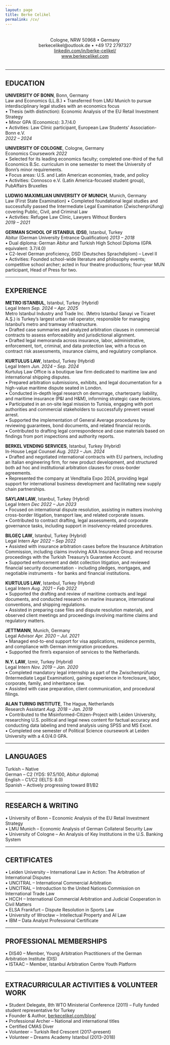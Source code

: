 ```yaml
---
layout: page
title: Berke Celikel
permalink: /cv/
---
```


<style>
.download-btn {
  display: inline-block;
  padding: 10px 20px;
  margin-bottom: 20px;
  background-color: #007acc;
  color: white;
  text-decoration: none;
  border-radius: 5px;
}
.download-btn:hover {
  background-color: #005f99;
}
</style>

<div style="text-align: center; max-width: 700px; margin: 0 auto; padding: 20px 0;">
  Cologne, NRW 50968 • Germany<br>
  berkecelikel@outlook.de • +49 172 2797327<br>
  <a href="https://linkedin.com/in/berke-celikel/">linkedin.com/in/berke-celikel/</a><br>
  <a href="http://www.berkecelikel.com">www.berkecelikel.com</a>
</div>

---

## EDUCATION

**UNIVERSITY OF BONN**, Bonn, Germany  
Law and Economics (LL.B.) • Transferred from LMU Munich to pursue interdisciplinary legal studies with an economics focus  
• Thesis (with distinction): Economic Analysis of the EU Retail Investment Strategy  
• Minor GPA (Economics): 3.7/4.0  
• Activities: Law Clinic participant, European Law Students’ Association-Bonn e.V.  
*2022 – 2024*

**UNIVERSITY OF COLOGNE**, Cologne, Germany  
Economics Coursework *2022*  
• Selected for its leading economics faculty; completed one-third of the full Economics B.Sc. curriculum in one semester to meet the University of Bonn’s minor requirements.  
• Focus areas: U.S. and Latin American economies, trade, and policy  
• Activities: Connosco e.V. (Latin America-focused student group), PubAffairs Bruxelles  

**LUDWIG MAXIMILIAN UNIVERSITY OF MUNICH**, Munich, Germany  
Law (First State Examination) • Completed foundational legal studies and successfully passed the Intermediate Legal Examination (Zwischenprüfung) covering Public, Civil, and Criminal Law  
• Activities: Refugee Law Clinic, Lawyers Without Borders  
*2019 – 2021*

**GERMAN SCHOOL OF ISTANBUL (DSI)**, Istanbul, Turkey  
Abitur (German University Entrance Qualification) *2013 – 2018*  
• Dual diploma: German Abitur and Turkish High School Diploma (GPA equivalent: 3.7/4.0)  
• C2-level German proficiency, DSD (Deutsches Sprachdiplom) – Level II  
• Activities: Founded school-wide literature and philosophy events; competitive school archer; acted in four theatre productions; four-year MUN participant, Head of Press for two.  

---

## EXPERIENCE

**METRO ISTANBUL**, Istanbul, Turkey (Hybrid)  
Legal Intern *Sep. 2024 – Apr. 2025*  
Metro Istanbul Industry and Trade Inc. (Metro Istanbul Sanayi ve Ticaret A.Ş.) is Turkey’s largest urban rail operator, responsible for managing Istanbul’s metro and tramway infrastructure.  
• Drafted case summaries and analyzed arbitration clauses in commercial contracts to assess enforceability and jurisdictional alignment.  
• Drafted legal memoranda across insurance, labor, administrative, enforcement, tort, criminal, and data protection law, with a focus on contract risk assessments, insurance claims, and regulatory compliance.  

**KURTULUS LAW**, Istanbul, Turkey (Hybrid)  
Legal Intern *Jun. 2024 – Sep. 2024*  
Kurtuluş Law Office is a boutique law firm dedicated to maritime law and international shipping disputes.  
• Prepared arbitration submissions, exhibits, and legal documentation for a high-value maritime dispute seated in London.  
• Conducted in-depth legal research on demurrage, charterparty liability, and maritime insurance (P&I and H&M), informing strategic case decisions.  
• Participated in an on-site legal mission to Tunisia, engaging with port authorities and commercial stakeholders to successfully prevent vessel arrest.  
• Supported the implementation of General Average procedures by reviewing guarantees, bond documents, and related financial records.  
• Contributed to drafting legal correspondence and case materials based on findings from port inspections and authority reports.  

**BERKEL VENDING SERVICES**, Istanbul, Turkey (Hybrid)  
In-House Legal Counsel *Aug. 2023 – Jun. 2024*  
• Drafted and negotiated international contracts with EU partners, including an Italian engineering firm, for new product development, and structured both ad hoc and institutional arbitration clauses for cross-border agreements.  
• Represented the company at VendItalia Expo 2024, providing legal support for international business development and facilitating new supply chain partnerships.  

**SAYLAM LAW**, Istanbul, Turkey (Hybrid)  
Legal Intern *Dec 2022 – Jun 2023*  
• Focused on international dispute resolution, assisting in matters involving cross-border litigation, transport law, and related corporate issues.  
• Contributed to contract drafting, legal assessments, and corporate governance tasks, including support in insolvency-related procedures.  

**BILGEÇ LAW**, Istanbul, Turkey (Hybrid)  
Legal Intern *Apr 2022 – Sep 2022*  
• Assisted with insurance arbitration cases before the Insurance Arbitration Commission, including claims involving AXA Insurance Group and recourse proceedings with the Turkish Treasury’s Guarantee Account.  
• Supported enforcement and debt collection litigation, and reviewed financial security documentation - including pledges, mortgages, and negotiable instruments - for banks and financial institutions.  

**KURTULUS LAW**, Istanbul, Turkey (Hybrid)  
Legal Intern *Aug. 2021 – Feb 2022*  
• Supported the drafting and review of maritime contracts and legal documents, and conducted research on marine insurance, international conventions, and shipping regulations.  
• Assisted in preparing case files and dispute resolution materials, and observed client meetings and proceedings involving maritime claims and regulatory matters.  

**JETTMANN**, Munich, Germany  
Legal Advisor *Apr. 2020 – Jul. 2021*  
• Managed end-to-end support for visa applications, residence permits, and compliance with German immigration procedures.  
• Supported the firm’s expansion of services to the Netherlands.  

**N.Y. LAW**, Izmir, Turkey (Hybrid)  
Legal Intern *Nov. 2019 – Jan. 2020*  
• Completed mandatory legal internship as part of the Zwischenprüfung (Intermediate Legal Examination), gaining experience in foreclosure, labor, corporate, family, and inheritance law.  
• Assisted with case preparation, client communication, and procedural filings.  

**ALAN TURING INSTITUTE**, The Hague, Netherlands  
Research Assistant *Aug. 2018 – Jan. 2019*  
• Contributed to the Misinformed-Citizen-Project with Leiden University, researching U.S. political and legal news content for factual accuracy and conducting data labeling and trend analysis using SPSS and MS Excel.  
• Completed one semester of Political Science coursework at Leiden University with a 4.0/4.0 GPA.  

---

## LANGUAGES

Turkish – Native  
German – C2 (YDS: 97.5/100, Abitur diploma)  
English – C1/C2 (IELTS: 8.0)  
Spanish – Actively progressing toward B1/B2  

---

## RESEARCH & WRITING

• University of Bonn – Economic Analysis of the EU Retail Investment Strategy  
• LMU Munich – Economic Analysis of German Collateral Security Law  
• University of Cologne – An Analysis of Key Institutions in the U.S. Banking System  

---

## CERTIFICATES

• Leiden University – International Law in Action: The Arbitration of International Disputes  
• UNCITRAL – International Commercial Arbitration  
• UNCITRAL – Introduction to the United Nations Commission on International Trade Law  
• HCCH – International Commercial Arbitration and Judicial Cooperation in Civil Matters  
• ELSA Frankfurt – Dispute Resolution in Sports Law  
• University of Wrocław – Intellectual Property and AI Law  
• IBM – Data Analyst Professional Certificate  

---

## PROFESSIONAL MEMBERSHIPS

• DIS40 – Member, Young Arbitration Practitioners of the German Arbitration Institute (DIS)  
• ISTAAC – Member, Istanbul Arbitration Centre Youth Platform  

---

## EXTRACURRICULAR ACTIVITIES & VOLUNTEER WORK

• Student Delegate, 8th WTO Ministerial Conference (2011) – Fully funded student representative for Turkey  
• Founder & Author, [berkecelikel.com/blog/](http://berkecelikel.com/blog/)  
• Professional Archer – National and international titles  
• Certified CMAS Diver  
• Volunteer – Turkish Red Crescent (2017–present)  
• Volunteer – Dreams Academy Istanbul (2013–2018)  
